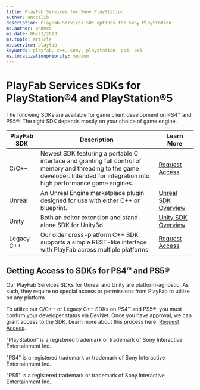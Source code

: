 ```yaml
---
title: PlayFab Services for Sony PlayStation
author: amccalib
description: PlayFab Services SDK options for Sony PlayStation
ms.author: andmcc
ms.date: 06/23/2023
ms.topic: article
ms.service: playfab
keywords: playfab, c++, sony, playstation, ps4, ps5
ms.localizationpriority: medium
---
```


# PlayFab Services SDKs for PlayStation&#174;4 and PlayStation&#174;5 

The following SDKs are available for game client development on PS4™ and PS5®. The right SDK depends mostly on your choice of game engine.

| PlayFab SDK    | Description | Learn More |
|----------------|-------------|------------|
| C/C++ | Newest SDK featuring a portable C interface and granting full control of memory and threading to the game developer. Intended for integration into high performance game engines. | [Request Access](../../features/multiplayer/networking/request-access-for-sdks-samples.md) |
| Unreal         | An Unreal Engine marketplace plugin designed for use with either C++ or blueprint. | [Unreal SDK Overview](../unreal/index.md) |
| Unity          | Both an editor extension and stand-alone SDK for Unity3d. | [Unity SDK Overview](../unity3d/index.md) |
| Legacy C++     | Our older cross-platform C++ SDK supports a simple REST-like interface with PlayFab across multiple platforms. | [Request Access](../../features/multiplayer/networking/request-access-for-sdks-samples.md) |

## Getting Access to SDKs for PS4™ and PS5®

Our PlayFab Services SDKs for Unreal and Unity are platform-agnostic. As such, they require no special access or permissions from PlayFab to utilize on any platform.

To utilize our C/C++ or Legacy C++ SDKs on PS4™ and PS5®, you must confirm your developer status via DevNet. Once you have approval, we can grant access to the SDK. Learn more about this process here: [Request Access](../../features/multiplayer/networking/request-access-for-sdks-samples.md).

"PlayStation" is a registered trademark or trademark of Sony Interactive Entertainment Inc.

"PS4" is a registered trademark or trademark of Sony Interactive Entertainment Inc.

"PS5" is a registered trademark or trademark of Sony Interactive Entertainment Inc.
